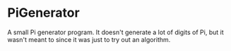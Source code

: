 PiGenerator
===========

A small Pi generator program. It doesn't generate a lot of digits of Pi, but it wasn't meant to since it was just to try out an algorithm.
